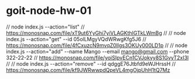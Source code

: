 # goit-node-hw-01

// node index.js --action="list"
// https://monosnap.com/file/xT9ut6YyGhi7yiVLAGKthIGTkLWmBg
//
// node index.js --action="get" --id 05olLMgyVQdWRwgKfg5J6
// https://monosnap.com/file/4fCxuzcN9mvqZ0Ilgs3OKUy000LD1p
//
// node index.js --action="add" --name Mango --email mango@gmail.com --phone 322-22-22
// https://monosnap.com/file/yoiSIpvECn1CVJokvy8S1GvyT2xI3l
//
// node index.js --action="remove" --id qdggE76Jtbfd9eWJHrssH
// https://monosnap.com/file/kf9JWRwwpdQpeVL4mgOjpUhH1tQ7Mz
